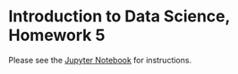 # Introduction to Data Science, Homework 5

Please see the [Jupyter Notebook](2016-HW5.ipynb) for instructions. 

